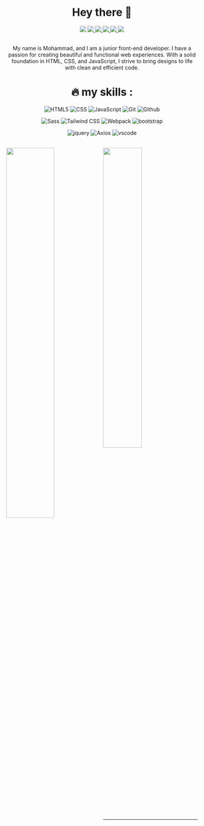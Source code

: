 <h1 align="center">Hey there 👋</h1>
<div align="center">
  <img src="https://komarev.com/ghpvc/?username=mhmdmhd6&style=flat-square&color=green" />
  <a href="https://linkedin.com/in/mhmd-alavinezhad">
    <img src="https://img.shields.io/badge/LinkedIn-blue?logo=linkedin&logoColor=white" />
  </a>
  <a href="https://github.com/mhmdmhd6">
    <img src="https://img.shields.io/badge/github-black?logo=github&logoColor=white" />
    <img src="https://img.shields.io/github/followers/mhmdmhd6" />
  </a>
  <a href="mailto:mhmdmhdi.al@gmail.com">
    <img src="https://img.shields.io/badge/gmail-red?logo=gmail&logoColor=white" />
  </a>
  <a href="https://www.instagram.com/art_with_mhmd">
    <img src="https://img.shields.io/badge/instagram-purple?logo=instagram&logoColor=white" />
  </a>
</div>
</br>
<p align="center">My name is Mohammad, and I am a junior front-end developer. I have a passion for creating beautiful and functional web experiences. With a solid foundation in HTML, CSS, and JavaScript, I strive to bring designs to life with clean and efficient code.</p>


<h1 align="center">🔥 my skills : </h1>
<div align="center">
  
  ![HTML5](https://img.shields.io/badge/-HTML5-000?&logo=html5&logoColor=E34F26)
  ![CSS](https://img.shields.io/badge/-CSS-000?&logo=css3&logoColor=1572B6)
  ![JavaScript](https://img.shields.io/badge/-JavaScript-000?&logo=JavaScript&logoColo)
  ![Git](https://img.shields.io/badge/-Git-000?&logo=git)
  ![Github](https://img.shields.io/badge/-Github-000?&logo=github)
</div>
<div align="center">
  
  ![Sass](https://img.shields.io/badge/-Sass-000?&logo=Sass)
  ![Tailwind CSS](https://img.shields.io/badge/-tailwindcss-000?&logo=tailwindcss)
  ![Webpack](https://img.shields.io/badge/-Webpack-000?&logo=Webpack)
  ![bootstrap](https://img.shields.io/badge/-bootstrap-000?&logo=bootstrap)
</div>
<div align="center">
  
  ![jquery](https://img.shields.io/badge/-jquery-000?&logo=jquery)
  ![Axios](https://img.shields.io/badge/-Axios-000?&logo=Axios)
  ![vscode](https://img.shields.io/badge/-VScode-000?&logo=Visual-Studio-Code)
    <br/>
</div>
</br>

<div>
  <img width="50%" align="left" src="https://github-readme-stats.vercel.app/api?username=mhmdmhd6&show_icons=true&theme=radical" />
  <img width="45%" src="https://github-readme-stats.vercel.app/api/top-langs/?username=mhmdmhd6&layout=compact&theme=radical" />
</div>


---
<!--
**mhmdmhd6/mhmdmhd6** is a ✨ _special_ ✨ repository because its `README.md` (this file) appears on your GitHub profile.

Here are some ideas to get you started:

- 🔭 I’m currently working on ...
- 🌱 I’m currently learning ...
- 👯 I’m looking to collaborate on ...
- 🤔 I’m looking for help with ...
- 💬 Ask me about ...
- 📫 How to reach me: ...
- 😄 Pronouns: ...
- ⚡ Fun fact: ...
-->
